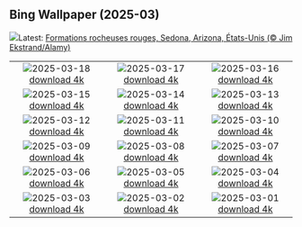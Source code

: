 ## Bing Wallpaper (2025-03)
![](https://www.bing.com/th?id=OHR.SedonaSpring_FR-CA8595129301_UHD.jpg&w=1000)Latest: [Formations rocheuses rouges, Sedona, Arizona, États-Unis (© Jim Ekstrand/Alamy)](https://www.bing.com/th?id=OHR.SedonaSpring_FR-CA8595129301_UHD.jpg)

|      |      |      |
| :----: | :----: | :----: |
|![](https://www.bing.com/th?id=OHR.BeckettBridge_FR-CA8387649691_UHD.jpg&pid=hp&w=384&h=216&rs=1&c=4)2025-03-18 [download 4k](https://www.bing.com/th?id=OHR.BeckettBridge_FR-CA8387649691_UHD.jpg)|![](https://www.bing.com/th?id=OHR.PandaSnow_FR-CA8015152922_UHD.jpg&pid=hp&w=384&h=216&rs=1&c=4)2025-03-17 [download 4k](https://www.bing.com/th?id=OHR.PandaSnow_FR-CA8015152922_UHD.jpg)|![](https://www.bing.com/th?id=OHR.WhaleFestival_FR-CA7842917144_UHD.jpg&pid=hp&w=384&h=216&rs=1&c=4)2025-03-16 [download 4k](https://www.bing.com/th?id=OHR.WhaleFestival_FR-CA7842917144_UHD.jpg)|
|![](https://www.bing.com/th?id=OHR.BasqueDolmen_FR-CA7491741480_UHD.jpg&pid=hp&w=384&h=216&rs=1&c=4)2025-03-15 [download 4k](https://www.bing.com/th?id=OHR.BasqueDolmen_FR-CA7491741480_UHD.jpg)|![](https://www.bing.com/th?id=OHR.HoliColors_FR-CA7352724547_UHD.jpg&pid=hp&w=384&h=216&rs=1&c=4)2025-03-14 [download 4k](https://www.bing.com/th?id=OHR.HoliColors_FR-CA7352724547_UHD.jpg)|![](https://www.bing.com/th?id=OHR.ChateauLoire_FR-CA6922461258_UHD.jpg&pid=hp&w=384&h=216&rs=1&c=4)2025-03-13 [download 4k](https://www.bing.com/th?id=OHR.ChateauLoire_FR-CA6922461258_UHD.jpg)|
|![](https://www.bing.com/th?id=OHR.NusaPenida_FR-CA6070971285_UHD.jpg&pid=hp&w=384&h=216&rs=1&c=4)2025-03-12 [download 4k](https://www.bing.com/th?id=OHR.NusaPenida_FR-CA6070971285_UHD.jpg)|![](https://www.bing.com/th?id=OHR.NappingLion_FR-CA0315235699_UHD.jpg&pid=hp&w=384&h=216&rs=1&c=4)2025-03-11 [download 4k](https://www.bing.com/th?id=OHR.NappingLion_FR-CA0315235699_UHD.jpg)|![](https://www.bing.com/th?id=OHR.ItalyClock_FR-CA0091042756_UHD.jpg&pid=hp&w=384&h=216&rs=1&c=4)2025-03-10 [download 4k](https://www.bing.com/th?id=OHR.ItalyClock_FR-CA0091042756_UHD.jpg)|
|![](https://www.bing.com/th?id=OHR.FearlessWomen_FR-CA3083178240_UHD.jpg&pid=hp&w=384&h=216&rs=1&c=4)2025-03-09 [download 4k](https://www.bing.com/th?id=OHR.FearlessWomen_FR-CA3083178240_UHD.jpg)|![](https://www.bing.com/th?id=OHR.PlumBlossom_FR-CA9701270466_UHD.jpg&pid=hp&w=384&h=216&rs=1&c=4)2025-03-08 [download 4k](https://www.bing.com/th?id=OHR.PlumBlossom_FR-CA9701270466_UHD.jpg)|![](https://www.bing.com/th?id=OHR.NevadaBigHorns_FR-CA6323329151_UHD.jpg&pid=hp&w=384&h=216&rs=1&c=4)2025-03-07 [download 4k](https://www.bing.com/th?id=OHR.NevadaBigHorns_FR-CA6323329151_UHD.jpg)|
|![](https://www.bing.com/th?id=OHR.SuratThani_FR-CA5392385177_UHD.jpg&pid=hp&w=384&h=216&rs=1&c=4)2025-03-06 [download 4k](https://www.bing.com/th?id=OHR.SuratThani_FR-CA5392385177_UHD.jpg)|![](https://www.bing.com/th?id=OHR.MardiGrasJackson_FR-CA5198718448_UHD.jpg&pid=hp&w=384&h=216&rs=1&c=4)2025-03-05 [download 4k](https://www.bing.com/th?id=OHR.MardiGrasJackson_FR-CA5198718448_UHD.jpg)|![](https://www.bing.com/th?id=OHR.HornbillPair_FR-CA4028763796_UHD.jpg&pid=hp&w=384&h=216&rs=1&c=4)2025-03-04 [download 4k](https://www.bing.com/th?id=OHR.HornbillPair_FR-CA4028763796_UHD.jpg)|
|![](https://www.bing.com/th?id=OHR.EucalyptusForest_FR-CA2872086680_UHD.jpg&pid=hp&w=384&h=216&rs=1&c=4)2025-03-03 [download 4k](https://www.bing.com/th?id=OHR.EucalyptusForest_FR-CA2872086680_UHD.jpg)|![](https://www.bing.com/th?id=OHR.MaligneLakeJasper_FR-CA2655670114_UHD.jpg&pid=hp&w=384&h=216&rs=1&c=4)2025-03-02 [download 4k](https://www.bing.com/th?id=OHR.MaligneLakeJasper_FR-CA2655670114_UHD.jpg)|![](https://www.bing.com/th?id=OHR.BhutanMonastery_FR-CA0854071680_UHD.jpg&pid=hp&w=384&h=216&rs=1&c=4)2025-03-01 [download 4k](https://www.bing.com/th?id=OHR.BhutanMonastery_FR-CA0854071680_UHD.jpg)|
